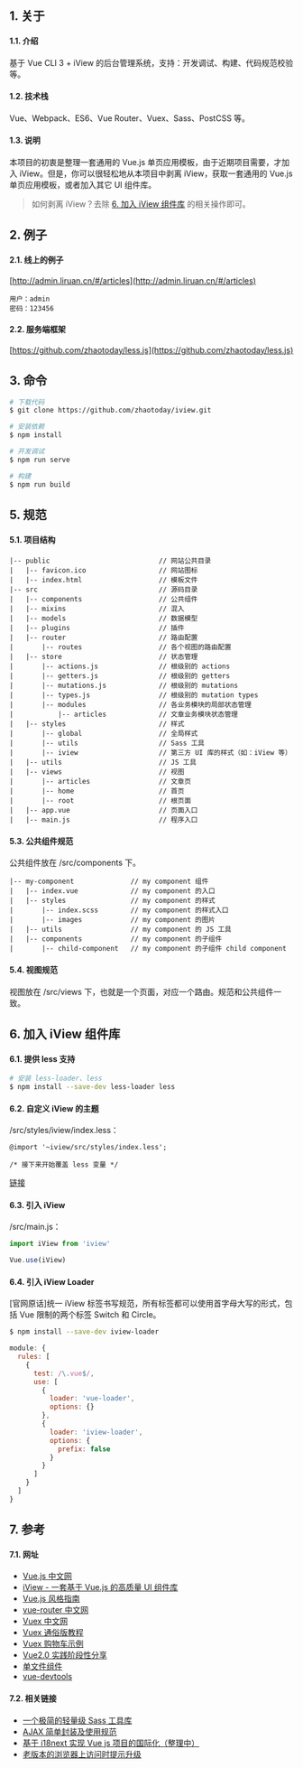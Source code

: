 ## 1. 关于

#### 1.1. 介绍

基于 Vue CLI 3 + iView 的后台管理系统，支持：开发调试、构建、代码规范校验等。

#### 1.2. 技术栈

Vue、Webpack、ES6、Vue Router、Vuex、Sass、PostCSS 等。

#### 1.3. 说明

本项目的初衷是整理一套通用的 Vue.js 单页应用模板，由于近期项目需要，才加入 iView。但是，你可以很轻松地从本项目中剥离 iView，获取一套通用的 Vue.js 单页应用模板，或者加入其它 UI 组件库。
> 如何剥离 iView？去除 [6. 加入 iView 组件库](https://github.com/zhaotoday/iview#6-加入-iview-组件库) 的相关操作即可。

## 2. 例子

#### 2.1. 线上的例子

[http://admin.liruan.cn/#/articles](http://admin.liruan.cn/#/articles)
```
用户：admin
密码：123456
```

#### 2.2. 服务端框架

[https://github.com/zhaotoday/less.js](https://github.com/zhaotoday/less.js)

## 3. 命令

```bash
# 下载代码
$ git clone https://github.com/zhaotoday/iview.git

# 安装依赖
$ npm install

# 开发调试
$ npm run serve

# 构建
$ npm run build
```

## 5. 规范

#### 5.1. 项目结构

```
|-- public                           // 网站公共目录
|   |-- favicon.ico                  // 网站图标
|   |-- index.html                   // 模板文件
|-- src                              // 源码目录
|   |-- components                   // 公共组件
|   |-- mixins                       // 混入
|   |-- models                       // 数据模型
|   |-- plugins                      // 插件
|   |-- router                       // 路由配置
|       |-- routes                   // 各个视图的路由配置
|   |-- store                        // 状态管理
|       |-- actions.js               // 根级别的 actions
|       |-- getters.js               // 根级别的 getters
|       |-- mutations.js             // 根级别的 mutations
|       |-- types.js                 // 根级别的 mutation types
|       |-- modules                  // 各业务模块的局部状态管理
|           |-- articles             // 文章业务模块状态管理
|   |-- styles                       // 样式
|       |-- global                   // 全局样式
|       |-- utils                    // Sass 工具
|       |-- iview                    // 第三方 UI 库的样式（如：iView 等）
|   |-- utils                        // JS 工具
|   |-- views                        // 视图
|       |-- articles                 // 文章页
|       |-- home                     // 首页
|       |-- root                     // 根页面
|   |-- app.vue                      // 页面入口
|   |-- main.js                      // 程序入口
```

#### 5.3. 公共组件规范

公共组件放在 /src/components 下。

```
|-- my-component              // my component 组件
|   |-- index.vue             // my component 的入口
|   |-- styles                // my component 的样式
|       |-- index.scss        // my component 的样式入口
|       |-- images            // my component 的图片
|   |-- utils                 // my component 的 JS 工具
|   |-- components            // my component 的子组件
|       |-- child-component   // my component 的子组件 child component
```

#### 5.4. 视图规范

视图放在 /src/views 下，也就是一个页面，对应一个路由。规范和公共组件一致。

## 6. 加入 iView 组件库

#### 6.1. 提供 less 支持

```bash
# 安装 less-loader、less
$ npm install --save-dev less-loader less
```

#### 6.2. 自定义 iView 的主题

/src/styles/iview/index.less：

```less
@import '~iview/src/styles/index.less';

/* 接下来开始覆盖 less 变量 */
```

[链接](https://www.iviewui.com/docs/guide/theme)

#### 6.3. 引入 iView

/src/main.js：

```js
import iView from 'iview'

Vue.use(iView)
```

#### 6.4. 引入 iView Loader

[官网原话]统一 iView 标签书写规范，所有标签都可以使用首字母大写的形式，包括 Vue 限制的两个标签 Switch 和 Circle。

```bash
$ npm install --save-dev iview-loader
```

```js
module: {
  rules: [
    {
      test: /\.vue$/,
      use: [
        {
          loader: 'vue-loader',
          options: {}
        },
        {
          loader: 'iview-loader',
          options: {
            prefix: false
          }
        }
      ]
    }
  ]
}
```

## 7. 参考

#### 7.1. 网址

- [Vue.js 中文网](https://cn.vuejs.org/)
- [iView - 一套基于 Vue.js 的高质量 UI 组件库](https://www.iviewui.com/)
- [Vue.js 风格指南](https://cn.vuejs.org/v2/style-guide/)
- [vue-router 中文网](http://router.vuejs.org/zh-cn/)
- [Vuex 中文网](https://vuex.vuejs.org/zh-cn/)
- [Vuex 通俗版教程](https://yeaseonzhang.github.io/2017/03/16/Vuex-%E9%80%9A%E4%BF%97%E7%89%88/)
- [Vuex 购物车示例](https://github.com/vuejs/vuex/tree/dev/examples/shopping-cart)
- [Vue2.0 实践阶段性分享](https://segmentfault.com/a/1190000007909108)
- [单文件组件](https://cn.vuejs.org/v2/guide/single-file-components.html)
- [vue-devtools](https://github.com/vuejs/vue-devtools)

#### 7.2. 相关链接
- [一个极简的轻量级 Sass 工具库](https://github.com/zhaotoday/sass-utils)
- [AJAX 简单封装及使用规范](https://github.com/zhaotoday/rest)
- [基于 i18next 实现 Vue js 项目的国际化（整理中）](https://github.com/zhaotoday/i18n)
- [老版本的浏览器上访问时提示升级](https://github.com/zhaotoday/update-your-browser)
